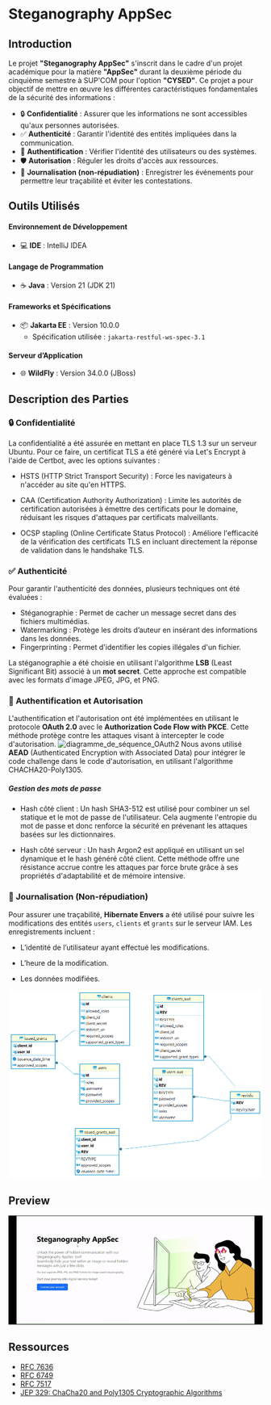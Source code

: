 # Steganography AppSec

## Introduction
Le projet **"Steganography AppSec"** s'inscrit dans le cadre d'un projet académique pour la matière **"AppSec"** durant la deuxième période du cinquième semestre à SUP'COM pour l'option **"CYSED"**. Ce projet a pour objectif de mettre en œuvre les différentes caractéristiques fondamentales de la sécurité des informations :

- 🔒 **Confidentialité** : Assurer que les informations ne sont accessibles qu'aux personnes autorisées.
- ✅ **Authenticité** : Garantir l'identité des entités impliquées dans la communication.
- 🔑 **Authentification** : Vérifier l'identité des utilisateurs ou des systèmes.
- 🛡️ **Autorisation** : Réguler les droits d'accès aux ressources.
- 📝 **Journalisation (non-répudiation)** : Enregistrer les événements pour permettre leur traçabilité et éviter les contestations.

## Outils Utilisés

#### Environnement de Développement
- 💻 **IDE** : IntelliJ IDEA

#### Langage de Programmation
- ☕ **Java** : Version 21 (JDK 21)

#### Frameworks et Spécifications
- 📦 **Jakarta EE** : Version 10.0.0  
  - Spécification utilisée : `jakarta-restful-ws-spec-3.1`

#### Serveur d’Application
- 🌐 **WildFly** : Version 34.0.0 (JBoss)

## Description des Parties

### 🔒 Confidentialité
 La confidentialité a été assurée en mettant en place TLS 1.3 sur un serveur Ubuntu. Pour ce faire, un certificat TLS a été généré via Let's Encrypt à l'aide de Certbot, avec les options suivantes :
- HSTS (HTTP Strict Transport Security) : Force les navigateurs à n'accéder au site qu'en HTTPS.

-  CAA (Certification Authority Authorization) : Limite les autorités de certification autorisées à émettre des certificats pour le domaine, réduisant les risques d'attaques par certificats malveillants.

- OCSP stapling (Online Certificate Status Protocol) : Améliore l'efficacité de la vérification des certificats TLS en incluant directement la réponse de validation dans le handshake TLS.

### ✅ Authenticité
 Pour garantir l'authenticité des données, plusieurs techniques ont été évaluées :
- Stéganographie : Permet de cacher un message secret dans des fichiers multimédias.
- Watermarking : Protège les droits d’auteur en insérant des informations dans les données.
- Fingerprinting : Permet d'identifier les copies illégales d'un fichier.

La stéganographie a été choisie en utilisant l'algorithme **LSB** (Least Significant Bit) associé à un **mot secret**. Cette approche est compatible avec les formats d'image JPEG, JPG, et PNG.

### 🔑 Authentification et Autorisation
 L'authentification et l'autorisation ont été implémentées en utilisant le protocole **OAuth 2.0** avec le **Authorization Code Flow with PKCE**. Cette méthode protège contre les attaques visant à intercepter le code d'autorisation.
![diagramme_de_séquence_OAuth2](images/diagramme_de_séquence_OAuth2.png)
Nous avons utilisé **AEAD** (Authenticated Encryption with Associated Data) pour intégrer le code challenge dans le code d'autorisation, en utilisant l'algorithme CHACHA20-Poly1305.
##### Gestion des mots de passe
-  Hash côté client : Un hash SHA3-512 est utilisé pour combiner un sel statique et le mot de passe de l'utilisateur. Cela augmente l'entropie du mot de passe et donc renforce la sécurité en prévenant les attaques basées sur les dictionnaires.

- Hash côté serveur : Un hash Argon2 est appliqué en utilisant un sel dynamique et le hash généré côté client. Cette méthode offre une résistance accrue contre les attaques par force brute grâce à ses propriétés d'adaptabilité et de mémoire intensive.

### 📝 Journalisation (Non-répudiation)
 Pour assurer une traçabilité, **Hibernate Envers** a été utilisé pour suivre les modifications des entités `users`, `clients` et `grants` sur le serveur IAM. Les enregistrements incluent :

- L’identité de l’utilisateur ayant effectué les modifications.

- L’heure de la modification.

- Les données modifiées.

![diagramme_de_séquence_OAuth2](images/diagramme_de_classe.png)
## Preview
![demo](images/appsec_demo.gif)
## Ressources
- [RFC 7636](https://datatracker.ietf.org/doc/html/rfc7636)
- [RFC 6749](https://datatracker.ietf.org/doc/html/rfc6749)
- [RFC 7517](https://datatracker.ietf.org/doc/html/rfc7517)
- [JEP 329: ChaCha20 and Poly1305 Cryptographic Algorithms](https://openjdk.org/jeps/329)

